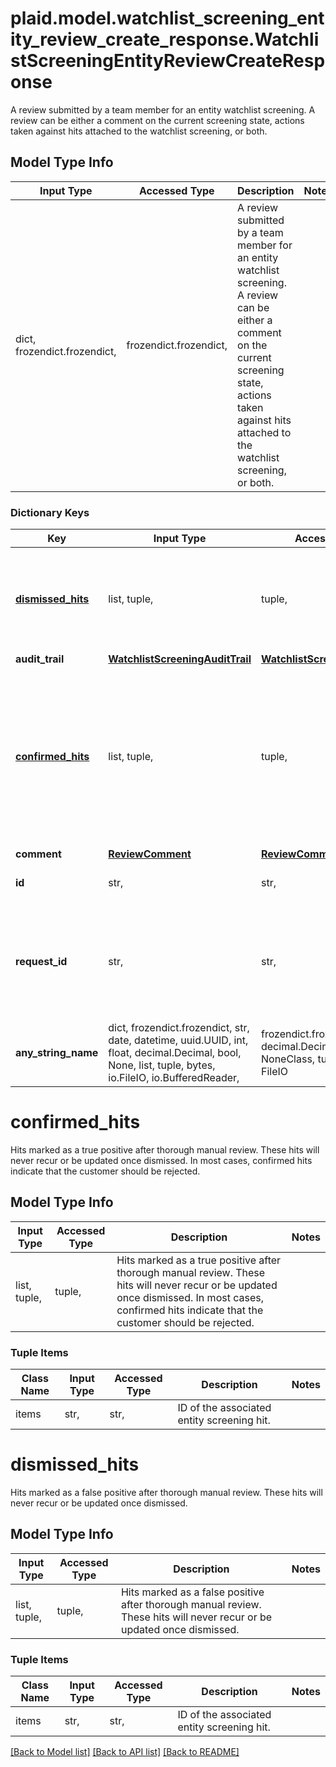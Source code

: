 # plaid.model.watchlist_screening_entity_review_create_response.WatchlistScreeningEntityReviewCreateResponse

A review submitted by a team member for an entity watchlist screening. A review can be either a comment on the current screening state, actions taken against hits attached to the watchlist screening, or both.

## Model Type Info
Input Type | Accessed Type | Description | Notes
------------ | ------------- | ------------- | -------------
dict, frozendict.frozendict,  | frozendict.frozendict,  | A review submitted by a team member for an entity watchlist screening. A review can be either a comment on the current screening state, actions taken against hits attached to the watchlist screening, or both. | 

### Dictionary Keys
Key | Input Type | Accessed Type | Description | Notes
------------ | ------------- | ------------- | ------------- | -------------
**[dismissed_hits](#dismissed_hits)** | list, tuple,  | tuple,  | Hits marked as a false positive after thorough manual review. These hits will never recur or be updated once dismissed. | 
**audit_trail** | [**WatchlistScreeningAuditTrail**](WatchlistScreeningAuditTrail.md) | [**WatchlistScreeningAuditTrail**](WatchlistScreeningAuditTrail.md) |  | 
**[confirmed_hits](#confirmed_hits)** | list, tuple,  | tuple,  | Hits marked as a true positive after thorough manual review. These hits will never recur or be updated once dismissed. In most cases, confirmed hits indicate that the customer should be rejected. | 
**comment** | [**ReviewComment**](ReviewComment.md) | [**ReviewComment**](ReviewComment.md) |  | 
**id** | str,  | str,  | ID of the associated entity review. | 
**request_id** | str,  | str,  | A unique identifier for the request, which can be used for troubleshooting. This identifier, like all Plaid identifiers, is case sensitive. | 
**any_string_name** | dict, frozendict.frozendict, str, date, datetime, uuid.UUID, int, float, decimal.Decimal, bool, None, list, tuple, bytes, io.FileIO, io.BufferedReader,  | frozendict.frozendict, str, decimal.Decimal, BoolClass, NoneClass, tuple, bytes, FileIO | any string name can be used but the value must be the correct type | [optional]

# confirmed_hits

Hits marked as a true positive after thorough manual review. These hits will never recur or be updated once dismissed. In most cases, confirmed hits indicate that the customer should be rejected.

## Model Type Info
Input Type | Accessed Type | Description | Notes
------------ | ------------- | ------------- | -------------
list, tuple,  | tuple,  | Hits marked as a true positive after thorough manual review. These hits will never recur or be updated once dismissed. In most cases, confirmed hits indicate that the customer should be rejected. | 

### Tuple Items
Class Name | Input Type | Accessed Type | Description | Notes
------------- | ------------- | ------------- | ------------- | -------------
items | str,  | str,  | ID of the associated entity screening hit. | 

# dismissed_hits

Hits marked as a false positive after thorough manual review. These hits will never recur or be updated once dismissed.

## Model Type Info
Input Type | Accessed Type | Description | Notes
------------ | ------------- | ------------- | -------------
list, tuple,  | tuple,  | Hits marked as a false positive after thorough manual review. These hits will never recur or be updated once dismissed. | 

### Tuple Items
Class Name | Input Type | Accessed Type | Description | Notes
------------- | ------------- | ------------- | ------------- | -------------
items | str,  | str,  | ID of the associated entity screening hit. | 

[[Back to Model list]](../../README.md#documentation-for-models) [[Back to API list]](../../README.md#documentation-for-api-endpoints) [[Back to README]](../../README.md)

